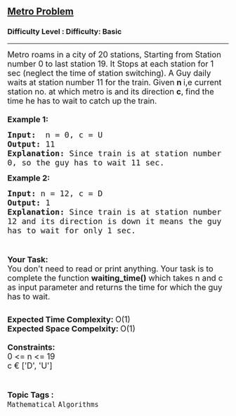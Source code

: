 <h2><a href="https://www.geeksforgeeks.org/problems/metro-problem3513/1?page=4&category=Mathematical&difficulty=Basic&status=unsolved&sortBy=submissions">Metro Problem</a></h2><h3>Difficulty Level : Difficulty: Basic</h3><hr><div class="problems_problem_content__Xm_eO"><p><span style="font-size:18px">Metro roams in a city of 20 stations, Starting from Station number 0 to last station 19. It Stops at each station for 1 sec (neglect the time of station switching). A Guy daily waits at station number 11 for the train. Given <strong>n </strong>i,e current station no. at which metro is and its direction <strong>c</strong>, find the time he has to wait to catch up the train.<br>
<br>
<strong>Example 1:</strong></span></p>

<pre><span style="font-size:18px"><strong>Input:  </strong>n = 0, c = U
<strong>Output: </strong>11
<strong>Explanation: </strong>Since train is at station number 
0, so the guy has to wait 11 sec.</span>
</pre>

<p><span style="font-size:18px"><strong>Example 2:</strong></span></p>

<pre><span style="font-size:18px"><strong>Input: </strong>n = 12, c = D
<strong>Output: </strong>1
<strong>Explanation: </strong>Since train is at station number
12 and its direction is down it means the guy
has to wait for only 1 sec.</span>
</pre>

<p>&nbsp;</p>

<p><span style="font-size:18px"><strong>Your Task:</strong><br>
You don't need to read or print anything. Your task is to complete the function&nbsp;<strong>waiting_time()</strong>&nbsp;which takes n and c as input parameter and returns the time for which the guy has to wait.</span><br>
&nbsp;</p>

<p><span style="font-size:18px"><strong>Expected Time Complexity:&nbsp;</strong>O(1)<br>
<strong>Expected Space Compelxity:&nbsp;</strong>O(1)<br>
<br>
<strong>Constraints:</strong><br>
0 &lt;= n &lt;= 19<br>
c&nbsp;€ ['D', 'U']</span></p>
</div><br><p><span style=font-size:18px><strong>Topic Tags : </strong><br><code>Mathematical</code>&nbsp;<code>Algorithms</code>&nbsp;